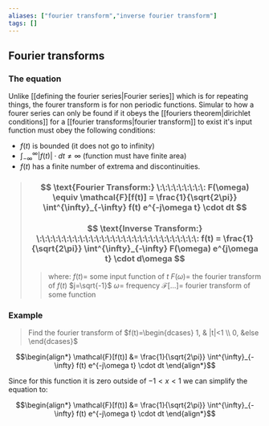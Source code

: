 ```yaml
---
aliases: ["fourier transform","inverse fourier transform"]
tags: []
---
```


## Fourier transforms

### The equation

Unlike [[defining the fourier series|Fourier series]] which is for repeating things, the fourer transform is for non periodic functions. Simular to how a fourer series can only be found if it obeys the [[fouriers theorem|dirichlet conditions]] for a [[fourier transforms|fourier transform]] to exist it's input function must obey the following conditions:
- $f(t)$ is bounded (it does not go to infinity)
- $\int^{\infty}_{-\infty} |f(t)|\cdot dt \neq \infty$ (function must have finite area)
- $f(t)$ has a finite number of extrema and discontinuities.

> ### $$ \text{Fourier Transform:} \:\:\:\:\:\:\:\:\: F(\omega) \equiv \mathcal{F}[f(t)] = \frac{1}{\sqrt{2\pi}} \int^{\infty}_{-\infty} f(t) e^{-j\omega t} \cdot dt $$ 
> ### $$ \text{Inverse Transform:} \:\:\:\:\:\:\:\:\:\:\:\:\:\:\:\:\:\:\:\:\:\:\:\:\:\:\:\:\:\:  f(t) = \frac{1}{\sqrt{2\pi}} \int^{\infty}_{-\infty} F(\omega) e^{j\omega t} \cdot d\omega $$ 
>> where:
>> $f(t)=$ some input function of $t$
>> $F(\omega)=$ the fourier transform of $f(t)$
>> $j=\sqrt{-1}$
>> $\omega=$ frequency
>> $\mathcal{F}[...]=$ fourier transform of some function 

### Example

> Find the fourier transform of $f(t)=\begin{dcases} 1, & |t|<1 \\ 0, &else \end{dcases}$

$$\begin{align*}
\mathcal{F}[f(t)] &= \frac{1}{\sqrt{2\pi}} \int^{\infty}_{-\infty} f(t) e^{-j\omega t} \cdot dt 
\end{align*}$$

Since for this function it is zero outside of $-1<x<1$ we can simplify the equation to:

$$\begin{align*}
\mathcal{F}[f(t)] &= \frac{1}{\sqrt{2\pi}} \int^{\infty}_{-\infty} f(t) e^{-j\omega t} \cdot dt 
\end{align*}$$

